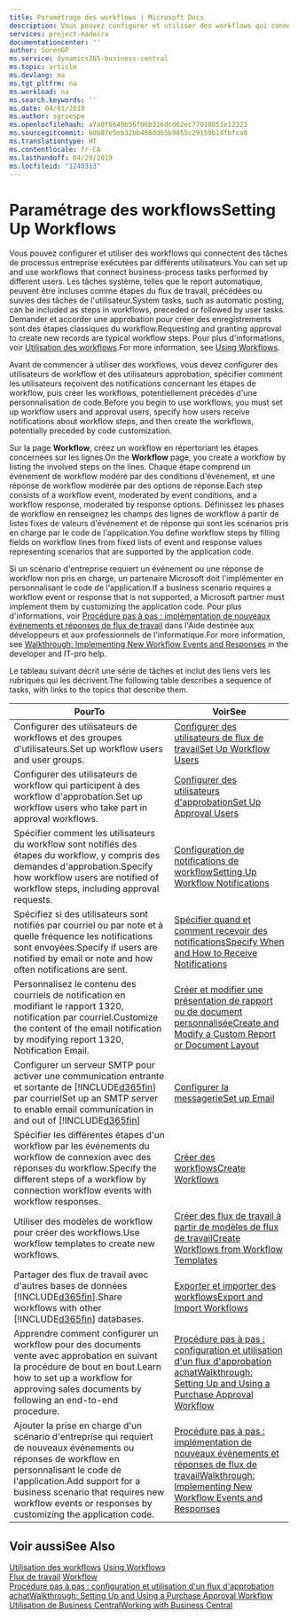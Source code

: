 ```yaml
---
title: Paramétrage des workflows | Microsoft Docs
description: Vous pouvez configurer et utiliser des workflows qui connectent des tâches de processus entreprise exécutées par différents utilisateurs. Les tâches système, telles que le report automatique, peuvent être incluses comme étapes du flux de travail, précédées ou suivies des tâches de l'utilisateur. Demander et accorder une approbation pour créer des enregistrements sont des étapes classiques du workflow.
services: project-madeira
documentationcenter: ''
author: SorenGP
ms.service: dynamics365-business-central
ms.topic: article
ms.devlang: na
ms.tgt_pltfrm: na
ms.workload: na
ms.search.keywords: ''
ms.date: 04/01/2019
ms.author: sgroespe
ms.openlocfilehash: a7a0f6640b56f06b316dcd62ec77018051e12323
ms.sourcegitcommit: 60b87e5eb32bb408dd65b9855c29159b1dfbfca8
ms.translationtype: HT
ms.contentlocale: fr-CA
ms.lasthandoff: 04/29/2019
ms.locfileid: "1240313"
---
```

# <a name="setting-up-workflows"></a><span data-ttu-id="a9042-105">Paramétrage des workflows</span><span class="sxs-lookup"><span data-stu-id="a9042-105">Setting Up Workflows</span></span>
<span data-ttu-id="a9042-106">Vous pouvez configurer et utiliser des workflows qui connectent des tâches de processus entreprise exécutées par différents utilisateurs.</span><span class="sxs-lookup"><span data-stu-id="a9042-106">You can set up and use workflows that connect business-process tasks performed by different users.</span></span> <span data-ttu-id="a9042-107">Les tâches système, telles que le report automatique, peuvent être incluses comme étapes du flux de travail, précédées ou suivies des tâches de l'utilisateur.</span><span class="sxs-lookup"><span data-stu-id="a9042-107">System tasks, such as automatic posting, can be included as steps in workflows, preceded or followed by user tasks.</span></span> <span data-ttu-id="a9042-108">Demander et accorder une approbation pour créer des enregistrements sont des étapes classiques du workflow.</span><span class="sxs-lookup"><span data-stu-id="a9042-108">Requesting and granting approval to create new records are typical workflow steps.</span></span> <span data-ttu-id="a9042-109">Pour plus d'informations, voir [Utilisation des workflows](across-use-workflows.md).</span><span class="sxs-lookup"><span data-stu-id="a9042-109">For more information, see [Using Workflows](across-use-workflows.md).</span></span>  

 <span data-ttu-id="a9042-110">Avant de commencer à utiliser des workflows, vous devez configurer des utilisateurs de workflow et des utilisateurs approbation, spécifier comment les utilisateurs reçoivent des notifications concernant les étapes de workflow, puis créer les workflows, potentiellement précédés d'une personnalisation de code.</span><span class="sxs-lookup"><span data-stu-id="a9042-110">Before you begin to use workflows, you must set up workflow users and approval users, specify how users receive notifications about workflow steps, and then create the workflows, potentially preceded by code customization.</span></span>  

 <span data-ttu-id="a9042-111">Sur la page **Workflow**, créez un workflow en répertoriant les étapes concernées sur les lignes.</span><span class="sxs-lookup"><span data-stu-id="a9042-111">On the **Workflow** page, you create a workflow by listing the involved steps on the lines.</span></span> <span data-ttu-id="a9042-112">Chaque étape comprend un événement de workflow modéré par des conditions d'événement, et une réponse de workflow modérée par des options de réponse.</span><span class="sxs-lookup"><span data-stu-id="a9042-112">Each step consists of a workflow event, moderated by event conditions, and a workflow response, moderated by response options.</span></span> <span data-ttu-id="a9042-113">Définissez les phases de workflow en renseignez les champs des lignes de workflow à partir de listes fixes de valeurs d'événement et de réponse qui sont les scénarios pris en charge par le code de l'application.</span><span class="sxs-lookup"><span data-stu-id="a9042-113">You define workflow steps by filling fields on workflow lines from fixed lists of event and response values representing scenarios that are supported by the application code.</span></span>  

 <span data-ttu-id="a9042-114">Si un scénario d'entreprise requiert un événement ou une réponse de workflow non pris en charge, un partenaire Microsoft doit l'implémenter en personnalisant le code de l'application.</span><span class="sxs-lookup"><span data-stu-id="a9042-114">If a business scenario requires a workflow event or response that is not supported, a Microsoft partner must implement them by customizing the application code.</span></span> <span data-ttu-id="a9042-115">Pour plus d'informations, voir [Procédure pas à pas : implémentation de nouveaux événements et réponses de flux de travail](/dynamics-nav/Walkthrough--Implementing-New-Workflow-Events-and-Responses) dans l'Aide destinée aux développeurs et aux professionnels de l'informatique.</span><span class="sxs-lookup"><span data-stu-id="a9042-115">For more information, see [Walkthrough: Implementing New Workflow Events and Responses](/dynamics-nav/Walkthrough--Implementing-New-Workflow-Events-and-Responses) in the developer and IT-pro help.</span></span>

 <span data-ttu-id="a9042-116">Le tableau suivant décrit une série de tâches et inclut des liens vers les rubriques qui les décrivent.</span><span class="sxs-lookup"><span data-stu-id="a9042-116">The following table describes a sequence of tasks, with links to the topics that describe them.</span></span>  

|<span data-ttu-id="a9042-117">**Pour**</span><span class="sxs-lookup"><span data-stu-id="a9042-117">**To**</span></span>|<span data-ttu-id="a9042-118">**Voir**</span><span class="sxs-lookup"><span data-stu-id="a9042-118">**See**</span></span>|  
|------------|-------------|  
|<span data-ttu-id="a9042-119">Configurer des utilisateurs de workflows et des groupes d'utilisateurs.</span><span class="sxs-lookup"><span data-stu-id="a9042-119">Set up workflow users and user groups.</span></span>|[<span data-ttu-id="a9042-120">Configurer des utilisateurs de flux de travail</span><span class="sxs-lookup"><span data-stu-id="a9042-120">Set Up Workflow Users</span></span>](across-how-to-set-up-workflow-users.md)|  
|<span data-ttu-id="a9042-121">Configurer des utilisateurs de workflow qui participent à des workflow d'approbation.</span><span class="sxs-lookup"><span data-stu-id="a9042-121">Set up workflow users who take part in approval workflows.</span></span>|[<span data-ttu-id="a9042-122">Configurer des utilisateurs d'approbation</span><span class="sxs-lookup"><span data-stu-id="a9042-122">Set Up Approval Users</span></span>](across-how-to-set-up-approval-users.md)|  
|<span data-ttu-id="a9042-123">Spécifier comment les utilisateurs du workflow sont notifiés des étapes du workflow, y compris des demandes d'approbation.</span><span class="sxs-lookup"><span data-stu-id="a9042-123">Specify how workflow users are notified of workflow steps, including approval requests.</span></span>|[<span data-ttu-id="a9042-124">Configuration de notifications de workflow</span><span class="sxs-lookup"><span data-stu-id="a9042-124">Setting Up Workflow Notifications</span></span>](across-setting-up-workflow-notifications.md)|  
|<span data-ttu-id="a9042-125">Spécifiez si des utilisateurs sont notifiés par courriel ou par note et à quelle fréquence les notifications sont envoyées.</span><span class="sxs-lookup"><span data-stu-id="a9042-125">Specify if users are notified by email or note and how often notifications are sent.</span></span>|[<span data-ttu-id="a9042-126">Spécifier quand et comment recevoir des notifications</span><span class="sxs-lookup"><span data-stu-id="a9042-126">Specify When and How to Receive Notifications</span></span>](across-how-to-specify-when-and-how-to-receive-notifications.md)|  
|<span data-ttu-id="a9042-127">Personnalisez le contenu des courriels de notification en modifiant le rapport 1320, notification par courriel.</span><span class="sxs-lookup"><span data-stu-id="a9042-127">Customize the content of the email notification by modifying report 1320, Notification Email.</span></span>|[<span data-ttu-id="a9042-128">Créer et modifier une présentation de rapport ou de document personnalisée</span><span class="sxs-lookup"><span data-stu-id="a9042-128">Create and Modify a Custom Report or Document Layout</span></span>](ui-how-create-custom-report-layout.md)|  
|<span data-ttu-id="a9042-129">Configurer un serveur SMTP pour activer une communication entrante et sortante de [!INCLUDE[d365fin](includes/d365fin_md.md)] par courriel</span><span class="sxs-lookup"><span data-stu-id="a9042-129">Set up an SMTP server to enable email communication in and out of [!INCLUDE[d365fin](includes/d365fin_md.md)]</span></span>|[<span data-ttu-id="a9042-130">Configurer la messagerie</span><span class="sxs-lookup"><span data-stu-id="a9042-130">Set up Email</span></span>](admin-how-setup-email.md)|
|<span data-ttu-id="a9042-131">Spécifier les différentes étapes d'un workflow par les événements du workflow de connexion avec des réponses du workflow.</span><span class="sxs-lookup"><span data-stu-id="a9042-131">Specify the different steps of a workflow by connection workflow events with workflow responses.</span></span>|[<span data-ttu-id="a9042-132">Créer des workflows</span><span class="sxs-lookup"><span data-stu-id="a9042-132">Create Workflows</span></span>](across-how-to-create-workflows.md)|  
|<span data-ttu-id="a9042-133">Utiliser des modèles de workflow pour créer des workflows.</span><span class="sxs-lookup"><span data-stu-id="a9042-133">Use workflow templates to create new workflows.</span></span>|[<span data-ttu-id="a9042-134">Créer des flux de travail à partir de modèles de flux de travail</span><span class="sxs-lookup"><span data-stu-id="a9042-134">Create Workflows from Workflow Templates</span></span>](across-how-to-create-workflows-from-workflow-templates.md)|  
|<span data-ttu-id="a9042-135">Partager des flux de travail avec d'autres bases de données [!INCLUDE[d365fin](includes/d365fin_md.md)].</span><span class="sxs-lookup"><span data-stu-id="a9042-135">Share workflows with other [!INCLUDE[d365fin](includes/d365fin_md.md)] databases.</span></span>|[<span data-ttu-id="a9042-136">Exporter et importer des workflows</span><span class="sxs-lookup"><span data-stu-id="a9042-136">Export and Import Workflows</span></span>](across-how-to-export-and-import-workflows.md)|  
|<span data-ttu-id="a9042-137">Apprendre comment configurer un workflow pour des documents vente avec approbation en suivant la procédure de bout en bout.</span><span class="sxs-lookup"><span data-stu-id="a9042-137">Learn how to set up a workflow for approving sales documents by following an end-to-end procedure.</span></span>|[<span data-ttu-id="a9042-138">Procédure pas à pas : configuration et utilisation d'un flux d'approbation achat</span><span class="sxs-lookup"><span data-stu-id="a9042-138">Walkthrough: Setting Up and Using a Purchase Approval Workflow</span></span>](walkthrough-setting-up-and-using-a-purchase-approval-workflow.md)|  
|<span data-ttu-id="a9042-139">Ajouter la prise en charge d'un scénario d'entreprise qui requiert de nouveaux événements ou réponses de workflow en personnalisant le code de l'application.</span><span class="sxs-lookup"><span data-stu-id="a9042-139">Add support for a business scenario that requires new workflow events or responses by customizing the application code.</span></span>|[<span data-ttu-id="a9042-140">Procédure pas à pas : implémentation de nouveaux événements et réponses de flux de travail</span><span class="sxs-lookup"><span data-stu-id="a9042-140">Walkthrough: Implementing New Workflow Events and Responses</span></span>](/dynamics-nav/Walkthrough--Implementing-New-Workflow-Events-and-Responses)|  

## <a name="see-also"></a><span data-ttu-id="a9042-141">Voir aussi</span><span class="sxs-lookup"><span data-stu-id="a9042-141">See Also</span></span>  
 <span data-ttu-id="a9042-142">[Utilisation des workflows](across-use-workflows.md) </span><span class="sxs-lookup"><span data-stu-id="a9042-142">[Using Workflows](across-use-workflows.md) </span></span>  
 <span data-ttu-id="a9042-143">[Flux de travail](across-workflow.md) </span><span class="sxs-lookup"><span data-stu-id="a9042-143">[Workflow](across-workflow.md) </span></span>  
 [<span data-ttu-id="a9042-144">Procédure pas à pas : configuration et utilisation d'un flux d'approbation achat</span><span class="sxs-lookup"><span data-stu-id="a9042-144">Walkthrough: Setting Up and Using a Purchase Approval Workflow</span></span>](walkthrough-setting-up-and-using-a-purchase-approval-workflow.md)  
 [<span data-ttu-id="a9042-145">Utilisation de Business Central</span><span class="sxs-lookup"><span data-stu-id="a9042-145">Working with Business Central</span></span>](ui-work-product.md)
